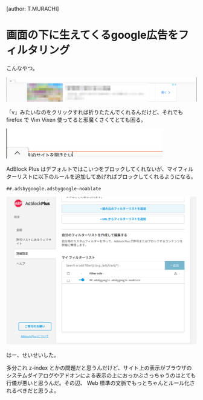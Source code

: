 [author: T.MURACHI]
# 画面の下に生えてくるgoogle広告をフィルタリング
こんなやつ。

![こんなやつ](adsbygoogle.png "こんなやつ")

「v」みたいなのをクリックすれば折りたたんでくれるんだけど、それでも firefox で Vim Vixen 使ってると邪魔くさくてとても困る。

![広告が邪魔な様子](adsbygoogle-sucks.png "t コマンドで Web 検索しようとするが広告が邪魔で最初の方の文字が見えない様子")

AdBlock Plus はデフォルトではこいつをブロックしてくれないが、マイフィルターリストに以下のルールを追加してあげればブロックしてくれるようになる。

```
##.adsbygoogle.adsbygoogle-noablate
```

![AdBlock Plusでフィルタ設定](adblocking.png "AdBlock Plus でフィルタ設定した")

はー、せいせいした。

多分これ z-index とかの問題だと思うんだけど、サイト上の表示がブラウザのシステムダイアログやアドオンによる表示の上におっかぶさっちゃうのはとても行儀が悪いと思うんだ。その辺、 Web 標準の文脈でもっとちゃんとルール化されるべきだと思うよ。

